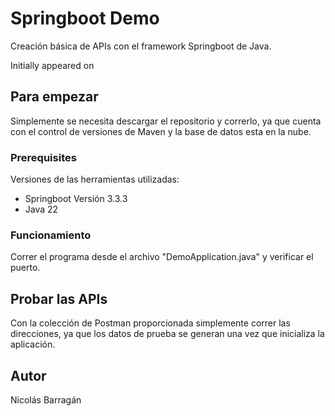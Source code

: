 # Springboot Demo

Creación básica de APIs con el framework Springboot de Java.

Initially appeared on

## Para empezar

Simplemente se necesita descargar el repositorio y correrlo, ya que cuenta con el control de versiones de Maven y la base de datos esta en la nube.

### Prerequisites

Versiones de las herramientas utilizadas:
- Springboot Versión 3.3.3
- Java 22

### Funcionamiento

Correr el programa desde el archivo "DemoApplication.java" y verificar el puerto.

## Probar las APIs

Con la colección de Postman proporcionada simplemente correr las direcciones, ya que los datos de prueba se generan una vez que inicializa la aplicación.

## Autor
Nicolás Barragán
